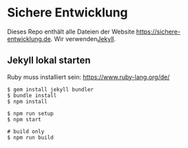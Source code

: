 # Sichere Entwicklung

Dieses Repo enthält alle Dateien der Website https://sichere-entwicklung.de. Wir verwenden[Jekyll](https://jekyllrb.com/).

## Jekyll lokal starten

Ruby muss installiert sein: https://www.ruby-lang.org/de/

```
$ gem install jekyll bundler
$ bundle install
$ npm install

$ npm run setup
$ npm start

# build only
$ npm run build 
```